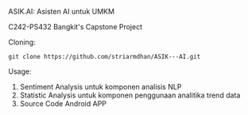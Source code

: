 ASIK.AI: Asisten AI untuk UMKM

C242-PS432 Bangkit's Capstone Project

Cloning:
```
git clone https://github.com/striarmdhan/ASIK---AI.git
```

Usage:
1. Sentiment Analysis untuk komponen analisis NLP
2. Statistic Analysis untuk komponen penggunaan analitika trend data
3. Source Code Android APP
